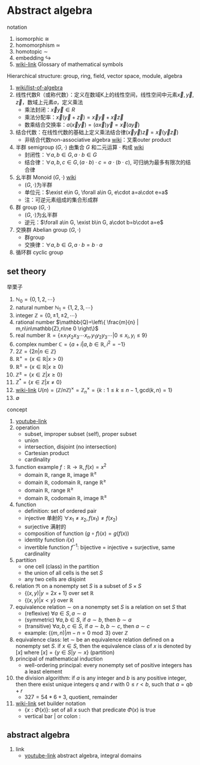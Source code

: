 # Abstract algebra

notation

1. isomorphic $\cong$
2. homomorphism $\simeq$
3. homotopic $\sim$
4. embedding $\hookrightarrow$
5. [wiki-link](https://en.wikipedia.org/wiki/Glossary_of_mathematical_symbols) Glossary of mathematical symbols

Hierarchical structure: group, ring, field, vector space, module, algebra

1. [wiki/list-of-algebra](https://en.wikipedia.org/wiki/List_of_algebras)
2. 线性代数R（或称代数）：定义在数域K上的线性空间，线性空间中元素$\vec{x},\vec{y},\vec{z}$，数域上元素$a$，定义乘法
   * 乘法封闭：$\vec{x}\vec{y} \in R$
   * 乘法分配率：$\vec{x}(\vec{y}+\vec{z})=\vec{x}\vec{y}+\vec{x}\vec{z}$
   * 数乘结合交换率：$a(\vec{x}\vec{y})=(a\vec{x})\vec{y}=\vec{x}(a\vec{y})$
3. 结合代数：在线性代数的基础上定义乘法结合律$(\vec{x}\vec{y})\vec{z}=\vec{x}(\vec{y}\vec{z})$
   * 非结合代数non-associative algebra [wiki](https://en.wikipedia.org/wiki/Non-associative_algebra)：叉乘outer product
4. 半群 semigroup $(G,\cdot)$ 由集合 $G$ 和二元运算 $\cdot$ 构成 [wiki](https://en.wikipedia.org/wiki/Semigroup)
   * 封闭性：$\forall a,b\in G,a\cdot b\in G$
   * 结合律：$\forall a,b,c\in G, (a\cdot b)\cdot c=a\cdot (b\cdot c)$, 可归纳为最多有限次的结合律
5. 幺半群 Monoid $(G,\cdot)$ [wiki](https://en.wikipedia.org/wiki/Monoid)
   * $(G,\cdot)$为半群
   * 单位元：$\exist e\in G, \forall a\in G, e\cdot a=a\cdot e=a$
   * 注：可逆元素组成的集合形成群
6. 群 group $(G,\cdot)$
   * $(G,\cdot)$为幺半群
   * 逆元：$\forall a\in G, \exist b\in G, a\cdot b=b\cdot a=e$
7. 交换群 Abelian group $(G,\cdot)$
   * 群group
   * 交换律：$\forall a,b\in G, a\cdot b=b\cdot a$
8. 循环群 cyclic group

## set theory

举栗子

1. $\mathbb{N}_0=\left\{0,1,2,\cdots\right\}$
2. natural number $\mathbb{N}_1=\left\{1,2,3,\cdots\right\}$
3. integer $\mathbb{Z}=\left\{0,\pm 1, \pm 2,\cdots\right\}$
4. rational number $\mathbb{Q}=\left\{ \frac{m}{n} | m,n\in\mathbb{Z},n\ne 0 \right\}$
5. real number $\mathbb{R}=\left\{ \pm x_1x_2x_3\cdots x_n.y_1y_2y_3\cdots | 0\leq x_i,y_i\leq 9 \right\}$
6. complex number $\mathbb{C}=\left\{ a+i | a,b\in\mathbb{R},i^2=-1 \right\}$
7. $2\mathbb{Z}=\left\{ 2n | n\in\mathbb{Z} \right\}$
8. $\mathbb{R}^+=\left\{ x\in\mathbb{R} | x>0 \right\}$
9. $\mathbb{R}^{\ge}=\left\{ x\in\mathbb{R} | x\ge 0 \right\}$
10. $\mathbb{Z}^{\ge}=\left\{ x\in\mathbb{Z} | x\ge 0 \right\}$
11. $\mathbb{Z}^{*}=\left\{ x\in\mathbb{Z} | x\ne 0 \right\}$
12. [wiki-link](https://en.wikipedia.org/wiki/Multiplicative_group_of_integers_modulo_n) $U(n)=(\mathbb{Z}/n\mathbb{Z})^\times=\mathbb{Z}_n^\times=\left\{ k : 1\leq k\leq n-1, \mathrm{gcd}(k,n)=1 \right\}$
13. $\emptyset$

concept

1. [youtube-link](https://www.youtube.com/playlist?list=PL22w63XsKjqxPO6pQ8wiZcIrtpTznGSre)
2. operation
   * subset, improper subset (self), proper subset
   * union
   * intersection, disjoint (no intersection)
   * Cartesian product
   * cardinality
3. function example $f:\mathbb{R}\to\mathbb{R}, f(x)=x^2$
   * domain $\mathbb{R}$, range $\mathbb{R}$, image $\mathbb{R}^\ge$
   * domain $\mathbb{R}$, codomain $\mathbb{R}$, range $\mathbb{R}^\ge$
   * domain $\mathbb{R}$, range $\mathbb{R}^\ge$
   * domain $\mathbb{R}$, codomain $\mathbb{R}$, image $\mathbb{R}^\ge$
4. function
   * definition: set of ordered pair
   * injective 单射的 $\forall x_1\ne x_2, f(x_1) \ne f(x_2)$
   * surjective 满射的
   * composition of function $(g\circ f )(x)=g(f(x))$
   * identity function $i(x)$
   * invertible function $f^{-1}$: bijective = injective + surjective, same cardinality
5. partition
   * one cell (class) in the partition
   * the union of all cells is the set $S$
   * any two cells are disjoint
6. relation $\mathfrak{R}$ on a nonempty set $S$ is a subset of $S\times S$
   * $\left\{ (x,y) | y=2x+1 \right\}$ over set $\mathbb{R}$
   * $\left\{(x,y) | x<y\right\}$ over $\mathbb{R}$
7. equivalence relation $\sim$ on a nonempty set $S$ is a relation on set $S$ that
   * (reflexive) $\forall a \in S, a\sim a$
   * (symmetric) $\forall a,b\in S$, if $a\sim b$, then $b\sim a$
   * (transitive) $\forall a,b,c\in S$, if $a\sim b,b\sim c$, then $a\sim c$
   * example: $\left\{ (m,n) | m-n=0 \bmod 3 \right\}$ over $\mathbb{Z}$
8. equivalence class: let $\sim$ be an equivalence relation defined on a nonempty set $S$. if $x\in S$, then the equivalence class of $x$ is denoted by $[x]$ where $[x]=\left\{ y\in S | y\sim x \right\}$ (partition)
9. principal of mathematical induction
   * well-ordering principal: every nonempty set of positive integers has a least element
10. the division algorithm: if $a$ is any integer and $b$ is any positive integer, then there exist unique integers $q$ and $r$ with $0\leq r<b$, such that $a=qb+r$
    * $327=54*6+3$, quotient, remainder
11. [wiki-link](https://en.wikipedia.org/wiki/Set-builder_notation) set builder notation
    * $\{x: \Phi(x)\}$: set of all $x$ such that predicate $\Phi(x)$ is true
    * vertical bar $|$ or colon $:$

## abstract algebra

1. link
   * [youtube-link](https://youtube.com/playlist?list=PL22w63XsKjqxPO6pQ8wiZcIrtpTznGSre&si=CG3uRkzxdtorDbDv) abstract algebra, integral domains
